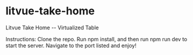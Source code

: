 # litvue-take-home
Litvue Take Home -- Virtualized Table

Instructions:
Clone the repo. Run npm install, and then run npm run dev to start the server. Navigate to the port listed and enjoy!
